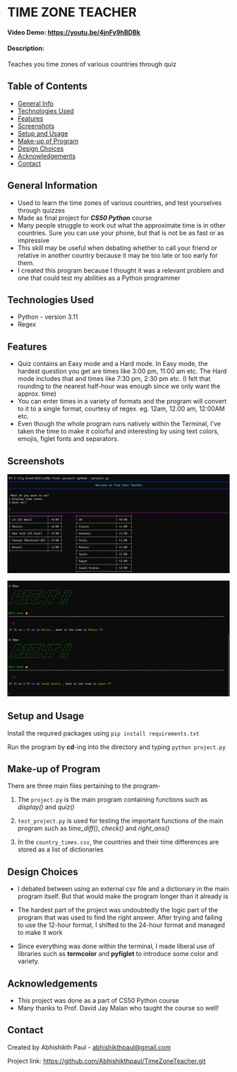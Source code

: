 # TIME ZONE TEACHER
#### Video Demo:  https://youtu.be/4jnFy9hBDBk
#### Description: 
Teaches you time zones of various countries through quiz


## Table of Contents
* [General Info](#general-information)
* [Technologies Used](#technologies-used)
* [Features](#features)
* [Screenshots](#screenshots)
* [Setup and Usage](#setup-and-usage)
* [Make-up of Program](#make-up-of-program)
* [Design Choices](#design-choices)
* [Acknowledgements](#acknowledgements)
* [Contact](#contact)
<!-- * [License](#license) -->


## General Information
- Used to learn the time zones of various countries, and test yourselves through quizzes
- Made as final project for **_CS50 Python_** course
- Many people struggle to work out what the approximate time is in other countries. Sure you can use your phone, but that is not be as fast or as impressive
- This skill may be useful when debating whether to call your friend or relative in another country because it may be too late or too early for them.
- I created this program because I thought it was a relevant problem and one that could test my abilities as a Python programmer


## Technologies Used
- Python  - version 3.11
- Regex 


## Features
- Quiz contains an Easy mode and a Hard mode. In Easy mode, the hardest question you get are times like 3:00 pm, 11:00 am etc. The Hard mode includes that and times like 7:30 pm, 2:30 pm etc. 
(I felt that rounding to the nearest half-hour was enough since we only want the approx. time)
- You can enter times in a variety of formats and the program will convert to it to a single format, courtesy of regex. eg. 12am, 12.00 am, 12:00AM etc.
- Even though the whole program runs natively within the Terminal, I've taken the time to make it colorful and interesting by using text colors, emojis, figlet fonts and separators. 


## Screenshots
![Main menu](./Screenshots/main%20menu.png)
  
![Quiz screen](./Screenshots/quiz.png)

## Setup and Usage
Install the required packages using `pip install requirements.txt`

Run the program by **cd**-ing into the directory and typing `python project.py`


## Make-up of Program
There are three main files pertaining to the program-

1. The `project.py` is the main program containing functions such as *display()* and *quiz()*

2. `test_project.py` is used for testing the important functions of the main program such as *time_diff()*, *check()* and *right_ans()* 

3. In the `country_times.csv`, the countries and their time differences are stored as a list of dictionaries


## Design Choices
* I debated between using an external csv file and a dictionary in the main program itself. But that would make the program longer than it already is

* The hardest part of the project was undoubtedly the logic part of the program that was used to find the right answer. After trying and failing to use the 12-hour format, I shifted to the 24-hour format and managed to make it work

* Since everything was done within the terminal, I made liberal use of libraries such as **termcolor** and **pyfiglet** to introduce some color and variety. 



## Acknowledgements
- This project was done as a part of CS50 Python course
- Many thanks to Prof. David Jay Malan who taught the course so well!


## Contact
Created by Abhishikth Paul - abhishikthpaul@gmail.com

Project link: https://github.com/Abhishikthpaul/TimeZoneTeacher.git


<!-- ## License -->
<!-- This project is open source and available under the [... License](). -->




